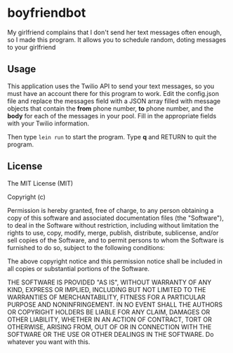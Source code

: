 # boyfriendbot

My girlfriend complains that I don't send her text messages often enough, so I made this program. It allows you to schedule random, doting messages to your girlfriend

## Usage
This application uses the Twilio API to send your text messages, so you must have an account there for this program to work.
Edit the config.json file and replace the messages field with a JSON array
filled with message objects that contain the **from** phone number, **to**
phone number, and the **body** for each of the messages in your pool. Fill in the appropriate fields with your Twilio information.

Then type `lein run` to start the program.
Type **q** and RETURN to quit the program.


## License

The MIT License (MIT)

Copyright (c) <year> <copyright holders>

Permission is hereby granted, free of charge, to any person obtaining a copy of this software and associated documentation files (the "Software"), to deal in the Software without restriction, including without limitation the rights to use, copy, modify, merge, publish, distribute, sublicense, and/or sell copies of the Software, and to permit persons to whom the Software is furnished to do so, subject to the following conditions:

The above copyright notice and this permission notice shall be included in all copies or substantial portions of the Software.

THE SOFTWARE IS PROVIDED "AS IS", WITHOUT WARRANTY OF ANY KIND, EXPRESS OR IMPLIED, INCLUDING BUT NOT LIMITED TO THE WARRANTIES OF MERCHANTABILITY, FITNESS FOR A PARTICULAR PURPOSE AND NONINFRINGEMENT. IN NO EVENT SHALL THE AUTHORS OR COPYRIGHT HOLDERS BE LIABLE FOR ANY CLAIM, DAMAGES OR OTHER LIABILITY, WHETHER IN AN ACTION OF CONTRACT, TORT OR OTHERWISE, ARISING FROM, OUT OF OR IN CONNECTION WITH THE SOFTWARE OR THE USE OR OTHER DEALINGS IN THE SOFTWARE.
Do whatever you want with this.
